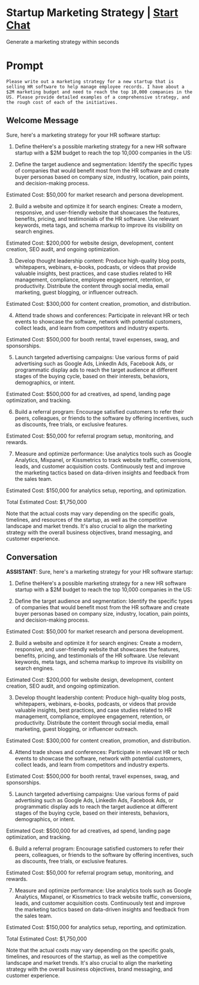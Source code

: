 

# Startup Marketing Strategy | [Start Chat](https://gptcall.net/chat.html?data=%7B%22contact%22%3A%7B%22id%22%3A%228683a63f-ad6e-4fa3-b1aa-6b845267cd0c%22%2C%22flow%22%3Atrue%7D%7D)
Generate a marketing strategy within seconds

# Prompt

```
Please write out a marketing strategy for a new startup that is selling HR software to help manage employee records. I have about a $2M marketing budget and need to reach the top 10,000 companies in the US. Please provide detailed examples of a comprehensive strategy, and the rough cost of each of the initiatives.
```

## Welcome Message
Sure, here's a marketing strategy for your HR software startup:



1. Define theHere's a possible marketing strategy for a new HR software startup with a $2M budget to reach the top 10,000 companies in the US:



1. Define the target audience and segmentation: Identify the specific types of companies that would benefit most from the HR software and create buyer personas based on company size, industry, location, pain points, and decision-making process.



Estimated Cost: $50,000 for market research and persona development.



2. Build a website and optimize it for search engines: Create a modern, responsive, and user-friendly website that showcases the features, benefits, pricing, and testimonials of the HR software. Use relevant keywords, meta tags, and schema markup to improve its visibility on search engines.



Estimated Cost: $200,000 for website design, development, content creation, SEO audit, and ongoing optimization.



3. Develop thought leadership content: Produce high-quality blog posts, whitepapers, webinars, e-books, podcasts, or videos that provide valuable insights, best practices, and case studies related to HR management, compliance, employee engagement, retention, or productivity. Distribute the content through social media, email marketing, guest blogging, or influencer outreach.



Estimated Cost: $300,000 for content creation, promotion, and distribution.



4. Attend trade shows and conferences: Participate in relevant HR or tech events to showcase the software, network with potential customers, collect leads, and learn from competitors and industry experts.



Estimated Cost: $500,000 for booth rental, travel expenses, swag, and sponsorships.



5. Launch targeted advertising campaigns: Use various forms of paid advertising such as Google Ads, LinkedIn Ads, Facebook Ads, or programmatic display ads to reach the target audience at different stages of the buying cycle, based on their interests, behaviors, demographics, or intent.



Estimated Cost: $500,000 for ad creatives, ad spend, landing page optimization, and tracking.



6. Build a referral program: Encourage satisfied customers to refer their peers, colleagues, or friends to the software by offering incentives, such as discounts, free trials, or exclusive features.



Estimated Cost: $50,000 for referral program setup, monitoring, and rewards.



7. Measure and optimize performance: Use analytics tools such as Google Analytics, Mixpanel, or Kissmetrics to track website traffic, conversions, leads, and customer acquisition costs. Continuously test and improve the marketing tactics based on data-driven insights and feedback from the sales team.



Estimated Cost: $150,000 for analytics setup, reporting, and optimization.



Total Estimated Cost: $1,750,000



Note that the actual costs may vary depending on the specific goals, timelines, and resources of the startup, as well as the competitive landscape and market trends. It's also crucial to align the marketing strategy with the overall business objectives, brand messaging, and customer experience.

## Conversation

**ASSISTANT**: Sure, here's a marketing strategy for your HR software startup:



1. Define theHere's a possible marketing strategy for a new HR software startup with a $2M budget to reach the top 10,000 companies in the US:



1. Define the target audience and segmentation: Identify the specific types of companies that would benefit most from the HR software and create buyer personas based on company size, industry, location, pain points, and decision-making process.



Estimated Cost: $50,000 for market research and persona development.



2. Build a website and optimize it for search engines: Create a modern, responsive, and user-friendly website that showcases the features, benefits, pricing, and testimonials of the HR software. Use relevant keywords, meta tags, and schema markup to improve its visibility on search engines.



Estimated Cost: $200,000 for website design, development, content creation, SEO audit, and ongoing optimization.



3. Develop thought leadership content: Produce high-quality blog posts, whitepapers, webinars, e-books, podcasts, or videos that provide valuable insights, best practices, and case studies related to HR management, compliance, employee engagement, retention, or productivity. Distribute the content through social media, email marketing, guest blogging, or influencer outreach.



Estimated Cost: $300,000 for content creation, promotion, and distribution.



4. Attend trade shows and conferences: Participate in relevant HR or tech events to showcase the software, network with potential customers, collect leads, and learn from competitors and industry experts.



Estimated Cost: $500,000 for booth rental, travel expenses, swag, and sponsorships.



5. Launch targeted advertising campaigns: Use various forms of paid advertising such as Google Ads, LinkedIn Ads, Facebook Ads, or programmatic display ads to reach the target audience at different stages of the buying cycle, based on their interests, behaviors, demographics, or intent.



Estimated Cost: $500,000 for ad creatives, ad spend, landing page optimization, and tracking.



6. Build a referral program: Encourage satisfied customers to refer their peers, colleagues, or friends to the software by offering incentives, such as discounts, free trials, or exclusive features.



Estimated Cost: $50,000 for referral program setup, monitoring, and rewards.



7. Measure and optimize performance: Use analytics tools such as Google Analytics, Mixpanel, or Kissmetrics to track website traffic, conversions, leads, and customer acquisition costs. Continuously test and improve the marketing tactics based on data-driven insights and feedback from the sales team.



Estimated Cost: $150,000 for analytics setup, reporting, and optimization.



Total Estimated Cost: $1,750,000



Note that the actual costs may vary depending on the specific goals, timelines, and resources of the startup, as well as the competitive landscape and market trends. It's also crucial to align the marketing strategy with the overall business objectives, brand messaging, and customer experience.


